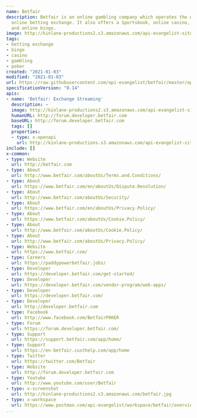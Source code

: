 ```yaml
---
name: Betfair
description: Betfair is an online gambling company which operates the world's largest
  online betting exchange. It also offers a Sportsbook, online casino, online poker
  and online bingo.
image: http://kinlane-productions2.s3.amazonaws.com/api-evangelist-site/company/logos/pull_image_09-22-2019-06-42-pm.jpg
tags:
- betting exchange
- bingo
- casino
- gambling
- poker
created: "2021-01-03"
modified: "2021-01-03"
url: https://raw.githubusercontent.com/api-evangelist/betfair/master/apis.json
specificationVersion: "0.14"
apis:
- name: 'Betfair: Exchange Streaming'
  description: ~
  image: http://kinlane-productions2.s3.amazonaws.com/api-evangelist-site/company/logos/pull_image_09-22-2019-06-42-pm.jpg
  humanURL: http://forum.developer.betfair.com
  baseURL: http://forum.developer.betfair.com
  tags: []
  properties:
  - type: x-openapi
    url: http://kinlane-productions.s3.amazonaws.com/api-evangelist-site/company/openapis/betfair-exchange-streaming.json
include: []
x-common:
- type: Website
  url: http://betfair.com
- type: About
  url: http://www.betfair.com/aboutUs/Terms.and.Conditions/
- type: About
  url: https://www.betfair.com/en/aboutUs/Dispute.Resolution/
- type: About
  url: http://www.betfair.com/aboutUs/Security/
- type: About
  url: https://www.betfair.com/en/aboutUs/Privacy.Policy/
- type: About
  url: https://www.betfair.com/aboutUs/Cookie.Policy/
- type: About
  url: http://www.betfair.com/aboutUs/Cookie.Policy/
- type: About
  url: http://www.betfair.com/aboutUs/Privacy.Policy/
- type: Website
  url: https://www.betfair.com/
- type: Careers
  url: https://paddypowerbetfair.jobs/
- type: Developer
  url: https://developer.betfair.com/get-started/
- type: Developer
  url: https://developer.betfair.com/vendor-program/web-apps/
- type: Developer
  url: https://developer.betfair.com/
- type: Developer
  url: http://developer.betfair.com
- type: Facebook
  url: http://www.facebook.com/BetfairP0KER
- type: Forum
  url: https://forum.developer.betfair.com/
- type: Support
  url: https://support.betfair.com/app/home/
- type: Support
  url: https://en-betfair.custhelp.com/app/home
- type: Twitter
  url: https://twitter.com/Betfair
- type: Website
  url: http://forum.developer.betfair.com
- type: Youtube
  url: http://www.youtube.com/user/Betfair
- type: x-screenshot
  url: http://kinlane-productions2.s3.amazonaws.com/betfair.jpg
- type: x-workspace
  url: https://www.postman.com/api-evangelist/workspace/betfair/overview
...
```


